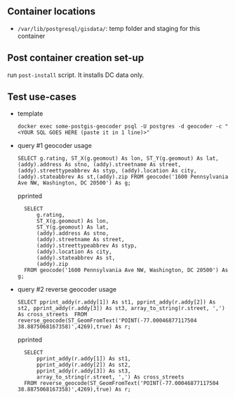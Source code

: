 ## Container locations
- `/var/lib/postgresql/gisdata/`: temp folder and staging for this container

## Post container creation set-up
run `post-install` script. It installs DC data only.

## Test use-cases
- template
  ```
  docker exec some-postgis-geocoder psql -U postgres -d geocoder -c "<YOUR SQL GOES HERE (paste it in 1 line)>"
  ```
- query #1 geocoder usage
  ```
  SELECT g.rating, ST_X(g.geomout) As lon, ST_Y(g.geomout) As lat, (addy).address As stno, (addy).streetname As street, (addy).streettypeabbrev As styp, (addy).location As city, (addy).stateabbrev As st,(addy).zip FROM geocode('1600 Pennsylvania Ave NW, Washington, DC 20500') As g;
  ```
  pprinted
  ```
    SELECT 
        g.rating, 
        ST_X(g.geomout) As lon, 
        ST_Y(g.geomout) As lat, 
        (addy).address As stno, 
        (addy).streetname As street, 
        (addy).streettypeabbrev As styp, 
        (addy).location As city, 
        (addy).stateabbrev As st,
        (addy).zip 
    FROM geocode('1600 Pennsylvania Ave NW, Washington, DC 20500') As g;
  ```
- query #2 reverse geocoder usage
  ```
  SELECT pprint_addy(r.addy[1]) As st1, pprint_addy(r.addy[2]) As st2, pprint_addy(r.addy[3]) As st3, array_to_string(r.street, ',') As cross_streets  FROM reverse_geocode(ST_GeomFromText('POINT(-77.00046877117504 38.8875068167358)',4269),true) As r;
  ```
  pprinted
  ```
    SELECT 
        pprint_addy(r.addy[1]) As st1, 
        pprint_addy(r.addy[2]) As st2, 
        pprint_addy(r.addy[3]) As st3, 
        array_to_string(r.street, ',') As cross_streets 
    FROM reverse_geocode(ST_GeomFromText('POINT(-77.00046877117504 38.8875068167358)',4269),true) As r;
  ```